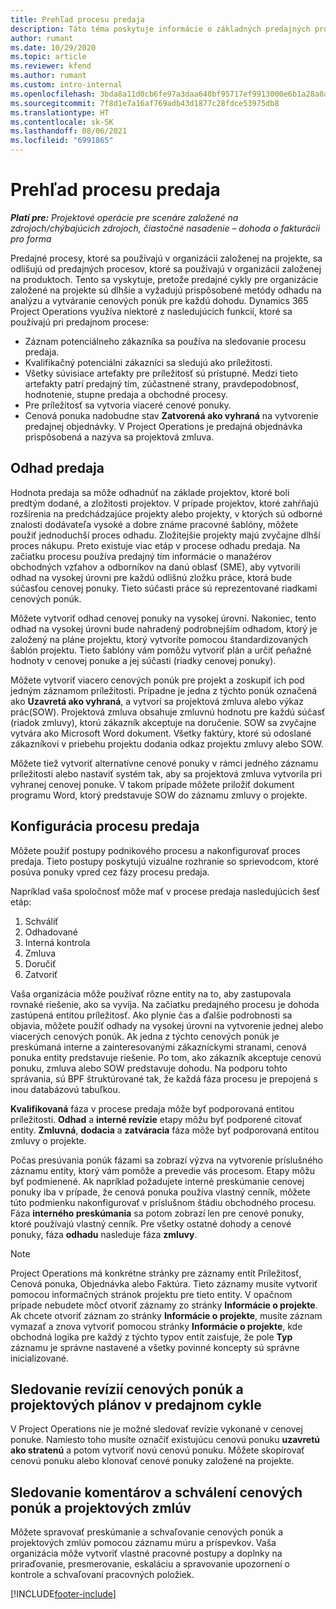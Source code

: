 ```yaml
---
title: Prehľad procesu predaja
description: Táto téma poskytuje informácie o základných predajných procesoch.
author: rumant
ms.date: 10/29/2020
ms.topic: article
ms.reviewer: kfend
ms.author: rumant
ms.custom: intro-internal
ms.openlocfilehash: 3bda8a11d0cb6fe97a3daa640bf95717ef9913000e6b1a28a0a27a35527dbf6f
ms.sourcegitcommit: 7f8d1e7a16af769adb43d1877c28fdce53975db8
ms.translationtype: HT
ms.contentlocale: sk-SK
ms.lasthandoff: 08/06/2021
ms.locfileid: "6991865"
---
```

# <a name="sales-process-overview"></a>Prehľad procesu predaja

_**Platí pre:** Projektové operácie pre scenáre založené na zdrojoch/chýbajúcich zdrojoch, čiastočné nasadenie – dohoda o fakturácii pro forma_

Predajné procesy, ktoré sa používajú v organizácii založenej na projekte, sa odlišujú od predajných procesov, ktoré sa používajú v organizácii založenej na produktoch. Tento sa vyskytuje, pretože predajné cykly pre organizácie založené na projekte sú dlhšie a vyžadujú prispôsobené metódy odhadu na analýzu a vytváranie cenových ponúk pre každú dohodu. Dynamics 365 Project Operations využíva niektoré z nasledujúcich funkcií, ktoré sa používajú pri predajnom procese:

- Záznam potenciálneho zákazníka sa používa na sledovanie procesu predaja.
- Kvalifikačný potenciálni zákazníci sa sledujú ako príležitosti.
- Všetky súvisiace artefakty pre príležitosť sú prístupné. Medzi tieto artefakty patrí predajný tím, zúčastnené strany, pravdepodobnosť, hodnotenie, stupne predaja a obchodné procesy.
- Pre príležitosť sa vytvoria viaceré cenové ponuky.
- Cenová ponuka nadobudne stav **Zatvorená ako vyhraná** na vytvorenie predajnej objednávky. V Project Operations je predajná objednávka prispôsobená a nazýva sa projektová zmluva.

## <a name="estimate-a-sale"></a>Odhad predaja
Hodnota predaja sa môže odhadnúť na základe projektov, ktoré boli predtým dodané, a zložitosti projektov. V prípade projektov, ktoré zahŕňajú rozšírenia na predchádzajúce projekty alebo projekty, v ktorých sú odborné znalosti dodávateľa vysoké a dobre známe pracovné šablóny, môžete použiť jednoduchší proces odhadu. Zložitejšie projekty majú zvyčajne dlhší proces nákupu. Preto existuje viac etáp v procese odhadu predaja. Na začiatku procesu používa predajný tím informácie o manažérov obchodných vzťahov a odborníkov na danú oblasť (SME), aby vytvorili odhad na vysokej úrovni pre každú odlišnú zložku práce, ktorá bude súčasťou cenovej ponuky. Tieto súčasti práce sú reprezentované riadkami cenových ponúk. 

Môžete vytvoriť odhad cenovej ponuky na vysokej úrovni. Nakoniec, tento odhad na vysokej úrovni bude nahradený podrobnejším odhadom, ktorý je založený na pláne projektu, ktorý vytvoríte pomocou štandardizovaných šablón projektu. Tieto šablóny vám pomôžu vytvoriť plán a určiť peňažné hodnoty v cenovej ponuke a jej súčasti (riadky cenovej ponuky). 

Môžete vytvoriť viacero cenových ponúk pre projekt a zoskupiť ich pod jedným záznamom príležitosti. Prípadne je jedna z týchto ponúk označená ako **Uzavretá ako vyhraná**, a vytvorí sa projektová zmluva alebo výkaz prác(SOW). Projektová zmluva obsahuje zmluvnú hodnotu pre každú súčasť (riadok zmluvy), ktorú zákazník akceptuje na doručenie. SOW sa zvyčajne vytvára ako Microsoft Word dokument. Všetky faktúry, ktoré sú odoslané zákazníkovi v priebehu projektu dodania odkaz projektu zmluvy alebo SOW.

Môžete tiež vytvoriť alternatívne cenové ponuky v rámci jedného záznamu príležitosti alebo nastaviť systém tak, aby sa projektová zmluva vytvorila pri vyhranej cenovej ponuke. V takom prípade môžete priložiť dokument programu Word, ktorý predstavuje SOW do záznamu zmluvy o projekte.

## <a name="configure-the-sales-process"></a>Konfigurácia procesu predaja
Môžete použiť postupy podnikového procesu a nakonfigurovať proces predaja. Tieto postupy poskytujú vizuálne rozhranie so sprievodcom, ktoré posúva ponuky vpred cez fázy procesu predaja.

Napríklad vaša spoločnosť môže mať v procese predaja nasledujúcich šesť etáp:

1. Schváliť
2. Odhadované
3. Interná kontrola
4. Zmluva
5. Doručiť
6. Zatvoriť
 
Vaša organizácia môže používať rôzne entity na to, aby zastupovala rovnaké riešenie, ako sa vyvíja. Na začiatku predajného procesu je dohoda zastúpená entitou príležitosť. Ako plynie čas a ďalšie podrobnosti sa objavia, môžete použiť odhady na vysokej úrovni na vytvorenie jednej alebo viacerých cenových ponúk. Ak jedna z týchto cenových ponúk je preskúmaná interne a zainteresovanými zákazníckymi stranami, cenová ponuka entity predstavuje riešenie. Po tom, ako zákazník akceptuje cenovú ponuku, zmluva alebo SOW predstavuje dohodu. Na podporu tohto správania, sú BPF štruktúrované tak, že každá fáza procesu je prepojená s inou databázovú tabuľkou.

**Kvalifikovaná** fáza v procese predaja môže byť podporovaná entitou príležitosti. **Odhad** a **interné revízie** etapy môžu byť podporené citovať entity. **Zmluvná**, **dodacia** a **zatváracia** fáza môže byť podporovaná entitou zmluvy o projekte.

Počas presúvania ponúk fázami sa zobrazí výzva na vytvorenie príslušného záznamu entity, ktorý vám pomôže a prevedie vás procesom. Etapy môžu byť podmienené. Ak napríklad požadujete interné preskúmanie cenovej ponuky iba v prípade, že cenová ponuka používa vlastný cenník, môžete túto podmienku nakonfigurovať v príslušnom štádiu obchodného procesu. Fáza **interného preskúmania** sa potom zobrazí len pre cenové ponuky, ktoré používajú vlastný cenník. Pre všetky ostatné dohody a cenové ponuky, fáza **odhadu** nasleduje fáza **zmluvy**.

> [!NOTE]
> Project Operations má konkrétne stránky pre záznamy entít Príležitosť, Cenová ponuka, Objednávka alebo Faktúra. Tieto záznamy musíte vytvoriť pomocou informačných stránok projektu pre tieto entity. V opačnom prípade nebudete môcť otvoriť záznamy zo stránky **Informácie o projekte**. Ak chcete otvoriť záznam zo stránky **Informácie o projekte**, musíte záznam vymazať a znova vytvoriť pomocou stránky **Informácie o projekte**, kde obchodná logika pre každý z týchto typov entít zaisťuje, že pole **Typ** záznamu je správne nastavené a všetky povinné koncepty sú správne inicializované.


## <a name="track-revisions-to-quotes-and-project-plans-in-the-sales-cycle"></a>Sledovanie revízií cenových ponúk a projektových plánov v predajnom cykle
V Project Operations nie je možné sledovať revízie vykonané v cenovej ponuke. Namiesto toho musíte označiť existujúcu cenovú ponuku **uzavretú ako stratenú** a potom vytvoriť novú cenovú ponuku. Môžete skopírovať cenovú ponuku alebo klonovať cenové ponuky založené na projekte.

## <a name="track-comments-and-approvals-of-quotes-and-project-contracts"></a>Sledovanie komentárov a schválení cenových ponúk a projektových zmlúv
Môžete spravovať preskúmanie a schvaľovanie cenových ponúk a projektových zmlúv pomocou záznamu múru a príspevkov. Vaša organizácia môže vytvoriť vlastné pracovné postupy a doplnky na priraďovanie, presmerovanie, eskaláciu a spravovanie upozornení o kontrole a schvaľovaní pracovných položiek.


[!INCLUDE[footer-include](../includes/footer-banner.md)]